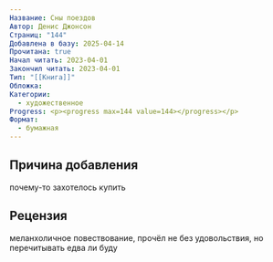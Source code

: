 ```yaml
---
Название: Сны поездов
Автор: Денис Джонсон
Страниц: "144"
Добавлена в базу: 2025-04-14
Прочитана: true
Начал читать: 2023-04-01
Закончил читать: 2023-04-01
Тип: "[[Книга]]"
Обложка: 
Категории:
  - художественное
Progress: <p><progress max=144 value=144></progress></p>
Формат:
  - бумажная
---
```

## Причина добавления

почему-то захотелось купить

## Рецензия

меланхоличное повествование, прочёл не без удовольствия, но перечитывать едва ли буду